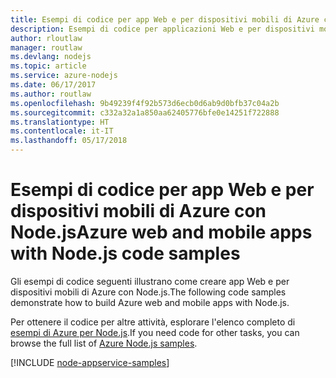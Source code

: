 ```yaml
---
title: Esempi di codice per app Web e per dispositivi mobili di Azure con Node.js
description: Esempi di codice per applicazioni Web e per dispositivi mobili di Azure in Node.js
author: rloutlaw
manager: routlaw
ms.devlang: nodejs
ms.topic: article
ms.service: azure-nodejs
ms.date: 06/17/2017
ms.author: routlaw
ms.openlocfilehash: 9b49239f4f92b573d6ecb0d6ab9d0bfb37c04a2b
ms.sourcegitcommit: c332a32a1a850aa62405776bfe0e14251f722888
ms.translationtype: HT
ms.contentlocale: it-IT
ms.lasthandoff: 05/17/2018
---
```

# <a name="azure-web-and-mobile-apps-with-nodejs-code-samples"></a><span data-ttu-id="82369-103">Esempi di codice per app Web e per dispositivi mobili di Azure con Node.js</span><span class="sxs-lookup"><span data-stu-id="82369-103">Azure web and mobile apps with Node.js code samples</span></span>

<span data-ttu-id="82369-104">Gli esempi di codice seguenti illustrano come creare app Web e per dispositivi mobili di Azure con Node.js.</span><span class="sxs-lookup"><span data-stu-id="82369-104">The following code samples demonstrate how to build Azure web and mobile apps with Node.js.</span></span>

<span data-ttu-id="82369-105">Per ottenere il codice per altre attività, esplorare l'elenco completo di [esempi di Azure per Node.js](https://azure.microsoft.com/resources/samples/?term=nodejs).</span><span class="sxs-lookup"><span data-stu-id="82369-105">If you need code for other tasks, you can browse the full list of [Azure Node.js samples](https://azure.microsoft.com/resources/samples/?term=nodejs).</span></span>

[!INCLUDE [node-appservice-samples](../docs-ref-conceptual/includes/appservice-samples.md)]